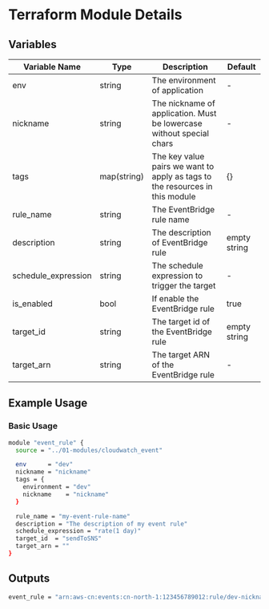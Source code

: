 # Terraform Module Details

## Variables

| Variable Name       | Type        | Description                                                                  | Default      |
| ------------------- | ----------- | ---------------------------------------------------------------------------- | ------------ |
| env                 | string      | The environment of application                                               | -            |
| nickname            | string      | The nickname of application. Must be lowercase without special chars         | -            |
| tags                | map(string) | The key value pairs we want to apply as tags to the resources in this module | {}           |
| rule_name           | string      | The EventBridge rule name                                                    | -            |
| description         | string      | The description of EventBridge rule                                          | empty string |
| schedule_expression | string      | The schedule expression to trigger the target                                | -            |
| is_enabled          | bool        | If enable the EventBridge rule                                               | true         |
| target_id           | string      | The target id of the EventBridge rule                                        | empty string |
| target_arn          | string      | The target ARN of the EventBridge rule                                       | -            |

## Example Usage

### Basic Usage

```bash
module "event_rule" {
  source = "../01-modules/cloudwatch_event"

  env      = "dev"
  nickname = "nickname"
  tags = {
    environment = "dev"
    nickname    = "nickname"
  }

  rule_name = "my-event-rule-name"
  description = "The description of my event rule"
  schedule_expression = "rate(1 day)"
  target_id  = "sendToSNS"
  target_arn = ""
}
```

## Outputs

```bash
event_rule = "arn:aws-cn:events:cn-north-1:123456789012:rule/dev-nickname-my-event-rule-name"

```
